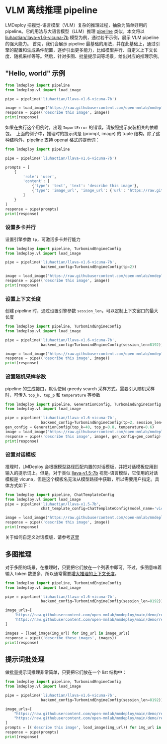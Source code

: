 # VLM 离线推理 pipeline

LMDeploy 把视觉-语言模型（VLM）复杂的推理过程，抽象为简单好用的 pipeline。它的用法与大语言模型（LLM）推理 [pipeline](./pipeline.md) 类似。本文将以 [liuhaotian/llava-v1.6-vicuna-7b](https://huggingface.co/liuhaotian/llava-v1.6-vicuna-7b) 模型为例，通过若干示例，展示 VLM pipeline 的强大能力。​
首先，我们会展示 pipeline 最基础的用法，并在此基础上，通过引擎的配置和生成条件配置，逐步引出更多能力，比如模型并行、自定义上下文长度、随机采样等等。然后，针对多图、批量提示词等场景，给出对应的推理示例。

## "Hello, world" 示例

```python
from lmdeploy import pipeline
from lmdeploy.vl import load_image

pipe = pipeline('liuhaotian/llava-v1.6-vicuna-7b')

image = load_image('https://raw.githubusercontent.com/open-mmlab/mmdeploy/main/tests/data/tiger.jpeg')
response = pipe(('describe this image', image))
print(response)
```

如果在执行这个用例时，出现 `ImportError` 的错误，请按照提示安装相关的依赖包。​
​
上面的例子中，推理时的提示词是 (prompt, image) 的 tuple 结构。除了这种结构外，pipeline 支持 openai 格式的提示词：

```python
from lmdeploy import pipeline

pipe = pipeline('liuhaotian/llava-v1.6-vicuna-7b')

prompts = [
    {
        'role': 'user',
        'content': [
            {'type': 'text', 'text': 'describe this image'},
            {'type': 'image_url', 'image_url': {'url': 'https://raw.githubusercontent.com/open-mmlab/mmdeploy/main/tests/data/tiger.jpeg'}}
        ]
    }
]
response = pipe(prompts)
print(response)
```

### 设置多卡并行

设置引擎参数 `tp`，可激活多卡并行能力

```python
from lmdeploy import pipeline, TurbomindEngineConfig
from lmdeploy.vl import load_image

pipe = pipeline('liuhaotian/llava-v1.6-vicuna-7b',
                backend_config=TurbomindEngineConfig(tp=2))

image = load_image('https://raw.githubusercontent.com/open-mmlab/mmdeploy/main/tests/data/tiger.jpeg')
response = pipe(('describe this image', image))
print(response)
```

### 设置上下文长度

创建 pipeline 时，通过设置引擎参数 `session_len`，可以定制上下文窗口的最大长度

```python
from lmdeploy import pipeline, TurbomindEngineConfig
from lmdeploy.vl import load_image

pipe = pipeline('liuhaotian/llava-v1.6-vicuna-7b',
                backend_config=TurbomindEngineConfig(session_len=8192))

image = load_image('https://raw.githubusercontent.com/open-mmlab/mmdeploy/main/tests/data/tiger.jpeg')
response = pipe(('describe this image', image))
print(response)
```

### 设置随机采样参数

pipeline 的生成接口，默认使用 greedy search 采样方式。需要引入随机采样时，可传入 `top_k`、`top_p` 和 `temperature` 等参数

```python
from lmdeploy import pipeline, GenerationConfig, TurbomindEngineConfig
from lmdeploy.vl import load_image

pipe = pipeline('liuhaotian/llava-v1.6-vicuna-7b',
                backend_config=TurbomindEngineConfig(tp=2, session_len=8192))
gen_config = GenerationConfig(top_k=40, top_p=0.8, temperature=0.6)
image = load_image('https://raw.githubusercontent.com/open-mmlab/mmdeploy/main/tests/data/tiger.jpeg')
response = pipe(('describe this image', image), gen_config=gen_config)
print(response)
```

### 设置对话模板

推理时，LMDeploy 会根据模型路径匹配内置的对话模板，并把对话模板应用到输入的提示词上。但是，对于类似 [llava-v1.5-7b](https://huggingface.co/liuhaotian/llava-v1.5-7b) 视觉-语言模型，它使用的对话模板是 vicuna，但是这个模板名无法从模型路径中获取，所以需要用户指定。具体方式如下：

```python
from lmdeploy import pipeline, ChatTemplateConfig
from lmdeploy.vl import load_image
pipe = pipeline('liuhaotian/llava-v1.5-7b',
                chat_template_config=ChatTemplateConfig(model_name='vicuna'))

image = load_image('https://raw.githubusercontent.com/open-mmlab/mmdeploy/main/tests/data/tiger.jpeg')
response = pipe(('describe this image', image))
print(response)
```

关于如何自定义对话模版，请参考[这里](../advance/chat_template.md)

## 多图推理

对于多图的场景，在推理时，只要把它们放在一个列表中即可。不过，多图意味着输入 token 数更多，所以通常需要[增大推理的上下文长度](#设置上下文长度​)。

```python
from lmdeploy import pipeline, TurbomindEngineConfig
from lmdeploy.vl import load_image

pipe = pipeline('liuhaotian/llava-v1.6-vicuna-7b',
                backend_config=TurbomindEngineConfig(session_len=8192))

image_urls=[
    'https://raw.githubusercontent.com/open-mmlab/mmdeploy/main/demo/resources/human-pose.jpg',
    'https://raw.githubusercontent.com/open-mmlab/mmdeploy/main/demo/resources/det.jpg'
]

images = [load_image(img_url) for img_url in image_urls]
response = pipe(('describe these images', images))
print(response)
```

## 提示词批处理

做批量提示词推理非常简单，只要把它们放在一个 list 结构中：

```python
from lmdeploy import pipeline, TurbomindEngineConfig
from lmdeploy.vl import load_image

pipe = pipeline('liuhaotian/llava-v1.6-vicuna-7b',
                backend_config=TurbomindEngineConfig(session_len=8192))

image_urls=[
    "https://raw.githubusercontent.com/open-mmlab/mmdeploy/main/demo/resources/human-pose.jpg",
    "https://raw.githubusercontent.com/open-mmlab/mmdeploy/main/demo/resources/det.jpg"
]
prompts = [('describe this image', load_image(img_url)) for img_url in image_urls]
response = pipe(prompts)
print(response)
```
